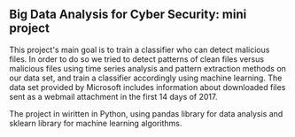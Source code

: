 ## Big Data Analysis for Cyber Security: mini project

This project's main goal is to train a classifier who can detect malicious files.
In order to do so we tried to detect patterns of clean files versus malicious files using time series analysis and pattern extraction methods on our data set,
and train a classifier accordingly using machine learning.
The data set provided by Microsoft includes information about downloaded files sent as a webmail attachment in the first 14 days of 2017.

The project in wiritten in Python, using pandas library for data analysis and sklearn library for machine learning algorithms.

